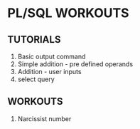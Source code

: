 # PL/SQL WORKOUTS

## TUTORIALS
1. Basic output command
2. Simple addition - pre defined operands
3. Addition - user inputs
4. select query

## WORKOUTS
1. Narcissist number
